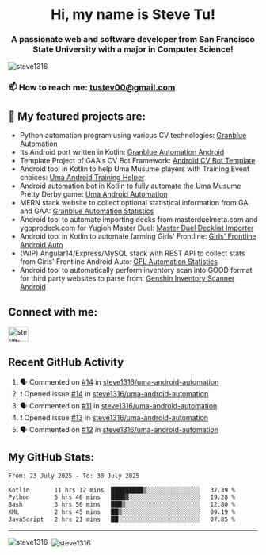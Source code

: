 <h1 align="center">Hi, my name is Steve Tu!</h1>
<h3 align="center">A passionate web and software developer from San Francisco State University with a major in Computer Science!</h3>

<p align="left"> <img src="https://komarev.com/ghpvc/?username=steve1316&label=Profile%20views&color=0e75b6&style=flat" alt="steve1316" /> </p>

### 📫 How to reach me: **tustev00@gmail.com**

## 🔭 My featured projects are:
- Python automation program using various CV technologies: [Granblue Automation](https://github.com/steve1316/granblue-automation-pyautogui)
- Its Android port written in Kotlin: [Granblue Automation Android](https://github.com/steve1316/granblue-automation-android)
- Template Project of GAA's CV Bot Framework: [Android CV Bot Template](https://github.com/steve1316/android-cv-bot-template)
- Android tool in Kotlin to help Uma Musume players with Training Event choices: [Uma Android Training Helper](https://github.com/steve1316/uma-android-training-helper)
- Android automation bot in Kotlin to fully automate the Uma Musume Pretty Derby game: [Uma Android Automation](https://github.com/steve1316/uma-android-automation)
- MERN stack website to collect optional statistical information from GA and GAA: [Granblue Automation Statistics](https://github.com/steve1316/granblue-automation-statistics)
- Android tool to automate importing decks from masterduelmeta.com and ygoprodeck.com for Yugioh Master Duel: [Master Duel Decklist Importer](https://github.com/steve1316/masterduel-android-decklist-importer)
- Android tool in Kotlin to automate farming Girls' Frontline: [Girls' Frontline Android Auto](https://github.com/steve1316/gfl-android-auto)
- (WIP) Angular14/Express/MySQL stack with REST API to collect stats from Girls' Frontline Android Auto: [GFL Automation Statistics](https://github.com/steve1316/gfl-automation-statistics)
- Android tool to automatically perform inventory scan into GOOD format for third party websites to parse from: [Genshin Inventory Scanner Android](https://github.com/steve1316/genshin-inventory-scanner-android)

## Connect with me:

<p align="left">
<a href="https://linkedin.com/in/steve-tu-370ba219b" target="blank"><img align="center" src="https://cdn.jsdelivr.net/npm/simple-icons@3.0.1/icons/linkedin.svg" alt="steve-tu-370ba219b" height="30" width="40" /></a>
</p>

## Recent GitHub Activity

<!--START_SECTION:activity-->
1. 🗣 Commented on [#14](https://github.com/steve1316/uma-android-automation/issues/14) in [steve1316/uma-android-automation](https://github.com/steve1316/uma-android-automation)
2. ❗️ Opened issue [#14](https://github.com/steve1316/uma-android-automation/issues/14) in [steve1316/uma-android-automation](https://github.com/steve1316/uma-android-automation)
3. 🗣 Commented on [#11](https://github.com/steve1316/uma-android-automation/issues/11) in [steve1316/uma-android-automation](https://github.com/steve1316/uma-android-automation)
4. ❗️ Opened issue [#13](https://github.com/steve1316/uma-android-automation/issues/13) in [steve1316/uma-android-automation](https://github.com/steve1316/uma-android-automation)
5. 🗣 Commented on [#12](https://github.com/steve1316/uma-android-automation/issues/12) in [steve1316/uma-android-automation](https://github.com/steve1316/uma-android-automation)
<!--END_SECTION:activity-->

## My GitHub Stats:

<!--START_SECTION:waka-->

```txt
From: 23 July 2025 - To: 30 July 2025

Kotlin       11 hrs 12 mins  █████████▒░░░░░░░░░░░░░░░   37.39 %
Python       5 hrs 46 mins   ████▓░░░░░░░░░░░░░░░░░░░░   19.28 %
Bash         3 hrs 50 mins   ███▒░░░░░░░░░░░░░░░░░░░░░   12.80 %
XML          2 hrs 45 mins   ██▒░░░░░░░░░░░░░░░░░░░░░░   09.19 %
JavaScript   2 hrs 21 mins   ██░░░░░░░░░░░░░░░░░░░░░░░   07.85 %
```

<!--END_SECTION:waka-->

---

<p><img align="left" src="https://github-readme-stats.vercel.app/api/top-langs?username=steve1316&show_icons=true&locale=en&layout=compact&theme=radical" alt="steve1316" /></p>

<p>&nbsp;<img align="center" src="https://github-readme-stats.vercel.app/api?username=steve1316&show_icons=true&locale=en&count_private=true&theme=radical" alt="steve1316" /></p>

